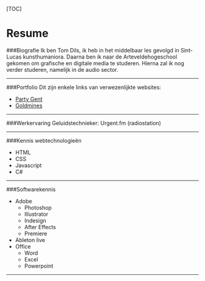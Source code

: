 [TOC]

Resume
=======
###Biografie
Ik ben Tom Dils, ik heb in het middelbaar les gevolgd in Sint-Lucas kunsthumaniora. Daarna ben ik naar de Arteveldehogeschool gekomen om grafische en digitale media te studeren. Hierna zal ik nog verder studeren, namelijk in de audio sector.
***
###Portfolio
Dit zijn enkele links van verwezenlijkte websites:

* [Party Gent](http://www.partygent.be)
* [Goldmines](http://www.goldmines.com)

***
###Werkervaring
Geluidstechnieker: Urgent.fm (radiostation)
***
###Kennis webtechnologieën

* HTML
* CSS
* Javascript
* C#

***
###Softwarekennis

* Adobe
	* Photoshop
	* Illustrator
	* Indesign
	* After Effects
	* Premiere
* Ableton live
* Office
	* Word
	* Excel
	* Powerpoint

***
